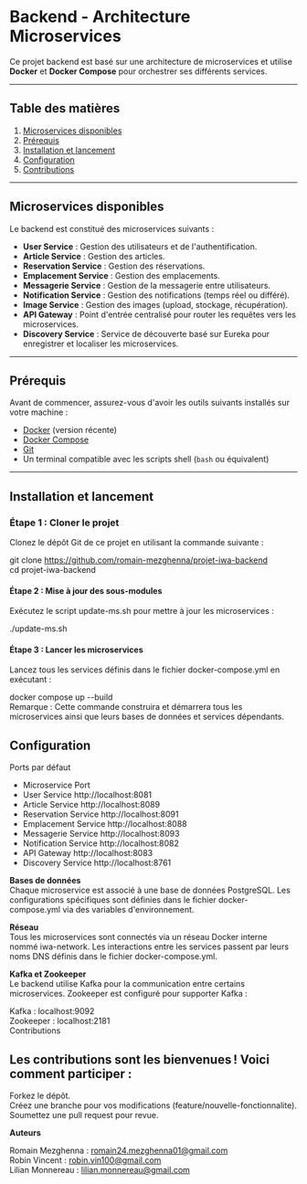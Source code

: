 # **Backend - Architecture Microservices**

Ce projet backend est basé sur une architecture de microservices et utilise **Docker** et **Docker Compose** pour orchestrer ses différents services.

---

## **Table des matières**
1. [Microservices disponibles](#microservices-disponibles)
2. [Prérequis](#prérequis)
3. [Installation et lancement](#installation-et-lancement)
4. [Configuration](#configuration)
5. [Contributions](#contributions)

---

## **Microservices disponibles**

Le backend est constitué des microservices suivants :

- **User Service** : Gestion des utilisateurs et de l'authentification.
- **Article Service** : Gestion des articles.
- **Reservation Service** : Gestion des réservations.
- **Emplacement Service** : Gestion des emplacements.
- **Messagerie Service** : Gestion de la messagerie entre utilisateurs.
- **Notification Service** : Gestion des notifications (temps réel ou différé).
- **Image Service** : Gestion des images (upload, stockage, récupération).
- **API Gateway** : Point d'entrée centralisé pour router les requêtes vers les microservices.
- **Discovery Service** : Service de découverte basé sur Eureka pour enregistrer et localiser les microservices.

---

## **Prérequis**

Avant de commencer, assurez-vous d'avoir les outils suivants installés sur votre machine :

- [Docker](https://www.docker.com/) (version récente)
- [Docker Compose](https://docs.docker.com/compose/)
- [Git](https://git-scm.com/)
- Un terminal compatible avec les scripts shell (`bash` ou équivalent)

---

## **Installation et lancement**

### **Étape 1 : Cloner le projet**
Clonez le dépôt Git de ce projet en utilisant la commande suivante :  

git clone https://github.com/romain-mezghenna/projet-iwa-backend    
cd projet-iwa-backend  

#### **Étape 2 : Mise à jour des sous-modules**  
Exécutez le script update-ms.sh pour mettre à jour les microservices :  

./update-ms.sh  

#### **Étape 3 : Lancer les microservices**  
Lancez tous les services définis dans le fichier docker-compose.yml en exécutant :  

docker compose up --build  
Remarque : Cette commande construira et démarrera tous les microservices ainsi que leurs bases de données et services dépendants.  

## **Configuration**    

Ports par défaut  

- Microservice	Port  
- User Service	http://localhost:8081  
- Article Service	http://localhost:8089  
- Reservation Service	http://localhost:8091  
- Emplacement Service	http://localhost:8088  
- Messagerie Service	http://localhost:8093  
- Notification Service	http://localhost:8082  
- API Gateway	http://localhost:8083  
- Discovery Service	http://localhost:8761  

**Bases de données**    
Chaque microservice est associé à une base de données PostgreSQL. Les configurations spécifiques sont définies dans le fichier docker-compose.yml via des variables d'environnement.  

**Réseau**    
Tous les microservices sont connectés via un réseau Docker interne nommé iwa-network. Les interactions entre les services passent par leurs noms DNS définis dans le fichier docker-compose.yml.  

**Kafka et Zookeeper**    
Le backend utilise Kafka pour la communication entre certains microservices. Zookeeper est configuré pour supporter Kafka :  

Kafka : localhost:9092  
Zookeeper : localhost:2181  
Contributions  

## **Les contributions sont les bienvenues ! Voici comment participer :**  

Forkez le dépôt.  
Créez une branche pour vos modifications (feature/nouvelle-fonctionnalite).  
Soumettez une pull request pour revue.  

**Auteurs**    

Romain Mezghenna : romain24.mezghenna01@gmail.com  
Robin Vincent : robin.vin100@gmail.com  
Lilian Monnereau : lilian.monnereau@gmail.com  


